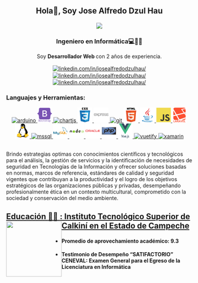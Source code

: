 <h2 align="center">Hola👋, Soy Jose Alfredo Dzul Hau</h2>

  <p align="center" width="300" dir="auto">
    <a target="_blank" rel="noopener noreferrer" >
       <img align="center" width="200" src="https://user-images.githubusercontent.com/70233261/150722910-3c8e82e7-e35c-43b4-a96f-08e2d1246c88.png" style="max-width: 100%;">
       <h3 align="center">Ingeniero en Informática💻👨‍💻</h3>
    </a>
 </p>
 
 <p align="center" dir="auto">
  <font style="vertical-align: inherit;">
    <font style="vertical-align: inherit;">Soy </font>
  </font>
  <strong>
    <font style="vertical-align: inherit;">
      <font style="vertical-align: inherit;">Desarrollador Web</font>
    </font>
 </strong>
 <font style="vertical-align: inherit;">
    <font style="vertical-align: inherit;"> con 2 años de experiencia. </font>
   
   <p align="center" dir="auto">
     <a href="https://linkedin.com/in/linkedin.com/in/josealfredodzulhau/" rel="nofollow">
       <img align="center" src="https://cdn-icons-png.flaticon.com/512/174/174857.png" alt="linkedin.com/in/josealfredodzulhau/" height="30" width="30" />
    </a>
     <a href="https://linkedin.com/in/linkedin.com/in/josealfredodzulhau/" rel="nofollow">
       <img align="center" src="https://icones.pro/wp-content/uploads/2021/06/icone-github-bleu.png" alt="linkedin.com/in/josealfredodzulhau/" height="30" width="30" />
    </a>
     <a href="https://linkedin.com/in/linkedin.com/in/josealfredodzulhau/" rel="nofollow">
       <img align="center" src="https://www.fmvidasantafe.com.ar/wp-content/uploads/2019/05/youtube-logo-png-transparent.png" alt="linkedin.com/in/josealfredodzulhau/" height="30" width="30" />
    </a>
  </p>
   
<div>
   <h3 align="left">Languajes y Herramientas:</h3>
    <p align="center"> <a href="https://www.arduino.cc/" target="_blank" rel="noreferrer"> <img src="https://cdn.worldvectorlogo.com/logos/arduino-1.svg" alt="arduino" width="40" height="40"/> </a> <a href="https://getbootstrap.com" target="_blank" rel="noreferrer"> <img src="https://raw.githubusercontent.com/devicons/devicon/master/icons/bootstrap/bootstrap-plain-wordmark.svg" alt="bootstrap" width="40" height="40"/> </a> <a href="https://www.chartjs.org" target="_blank" rel="noreferrer"> <img src="https://www.chartjs.org/media/logo-title.svg" alt="chartjs" width="40" height="40"/> </a> <a href="https://www.w3schools.com/css/" target="_blank" rel="noreferrer"> <img src="https://raw.githubusercontent.com/devicons/devicon/master/icons/css3/css3-original-wordmark.svg" alt="css3" width="40" height="40"/> </a> <a href="https://expressjs.com" target="_blank" rel="noreferrer"> <img src="https://raw.githubusercontent.com/devicons/devicon/master/icons/express/express-original-wordmark.svg" alt="express" width="40" height="40"/> </a> <a href="https://git-scm.com/" target="_blank" rel="noreferrer"> <img src="https://www.vectorlogo.zone/logos/git-scm/git-scm-icon.svg" alt="git" width="40" height="40"/> </a> <a href="https://www.w3.org/html/" target="_blank" rel="noreferrer"> <img src="https://raw.githubusercontent.com/devicons/devicon/master/icons/html5/html5-original-wordmark.svg" alt="html5" width="40" height="40"/> </a> <a href="https://www.java.com" target="_blank" rel="noreferrer"> <img src="https://raw.githubusercontent.com/devicons/devicon/master/icons/java/java-original.svg" alt="java" width="40" height="40"/> </a> <a href="https://developer.mozilla.org/en-US/docs/Web/JavaScript" target="_blank" rel="noreferrer"> <img src="https://raw.githubusercontent.com/devicons/devicon/master/icons/javascript/javascript-original.svg" alt="javascript" width="40" height="40"/> </a> <a href="https://laravel.com/" target="_blank" rel="noreferrer"> <img src="https://raw.githubusercontent.com/devicons/devicon/master/icons/laravel/laravel-plain-wordmark.svg" alt="laravel" width="40" height="40"/> </a> <a href="https://www.linux.org/" target="_blank" rel="noreferrer"> <img src="https://raw.githubusercontent.com/devicons/devicon/master/icons/linux/linux-original.svg" alt="linux" width="40" height="40"/> </a> <a href="https://www.microsoft.com/en-us/sql-server" target="_blank" rel="noreferrer"> <img src="https://www.svgrepo.com/show/303229/microsoft-sql-server-logo.svg" alt="mssql" width="40" height="40"/> </a> <a href="https://www.mysql.com/" target="_blank" rel="noreferrer"> <img src="https://raw.githubusercontent.com/devicons/devicon/master/icons/mysql/mysql-original-wordmark.svg" alt="mysql" width="40" height="40"/> </a> <a href="https://nodejs.org" target="_blank" rel="noreferrer"> <img src="https://raw.githubusercontent.com/devicons/devicon/master/icons/nodejs/nodejs-original-wordmark.svg" alt="nodejs" width="40" height="40"/> </a> <a href="https://www.oracle.com/" target="_blank" rel="noreferrer"> <img src="https://raw.githubusercontent.com/devicons/devicon/master/icons/oracle/oracle-original.svg" alt="oracle" width="40" height="40"/> </a> <a href="https://www.php.net" target="_blank" rel="noreferrer"> <img src="https://raw.githubusercontent.com/devicons/devicon/master/icons/php/php-original.svg" alt="php" width="40" height="40"/> </a> <a href="https://vuejs.org/" target="_blank" rel="noreferrer"> <img src="https://raw.githubusercontent.com/devicons/devicon/master/icons/vuejs/vuejs-original-wordmark.svg" alt="vuejs" width="40" height="40"/> </a> <a href="https://vuetifyjs.com/en/" target="_blank" rel="noreferrer"> <img src="https://bestofjs.org/logos/vuetify.svg" alt="vuetify" width="40" height="40"/> </a> <a href="https://dotnet.microsoft.com/apps/xamarin" target="_blank" rel="noreferrer"> <img src="https://raw.githubusercontent.com/detain/svg-logos/780f25886640cef088af994181646db2f6b1a3f8/svg/xamarin.svg" alt="xamarin" width="40" height="40"/> </a> </p>
</div>
 </font>
  <BR>
 <font style="vertical-align: inherit;"> Brindo estrategias optimas con conocimientos científicos y tecnológicos para el análisis, la gestión de servicios y la identificación de     necesidades de seguridad en Tecnologías de la Información y ofrecer soluciones basadas en normas, marcos de referencia, estándares de calidad y seguridad vigentes que           contribuyan a la productividad y el logro de los objetivos estratégicos de las organizaciones públicas y privadas, desempeñando profesionalmente ética en un contexto             multicultural, comprometido con la sociedad y conservación del medio ambiente.
  </font>

  <h2 dir="auto">
        <a id="user-content-find-me-around-the-web--" class="anchor" aria-hidden="true" href="#find-me-around-the-web--">
                <font style="vertical-align: inherit;">
                  <font style="vertical-align: inherit;">Educación </font>
                </font>
            <g-emoji class="g-emoji" alias="earth_americas" fallback-src="https://github.githubassets.com/images/icons/emoji/unicode/1f30e.png">
                <font style="vertical-align: inherit;">
                    <font style="vertical-align: inherit;">👨‍🎓 
                    </font> 
                </font>
            </g-emoji>
            <font style="vertical-align: inherit;">
                <font style="vertical-align: inherit;">: Instituto Tecnológico Superior de Calkiní en el Estado de Campeche
                </font>
            </fond>
            <a href="https://github.com/sponsors/M0nica">
              <img align="left" width="150" height="150" src="https://user-images.githubusercontent.com/70233261/150725766-4aaf5fe2-da18-4181-80d8-20ffa2e87aab.svg" style="max-                width: 100%;">
        </a>
  </h2>
  <ul dir="auto"> 
    <li>
      <font style="vertical-align: inherit;">
        <font style="vertical-align: inherit;"><h4>Promedio de aprovechamiento académico: 9.3</h4> </font>
      </font>
    </li>
    <li>
      <font style="vertical-align: inherit;">
        <font style="vertical-align: inherit;"><h4>Testimonio de Desempeño “SATIFACTORIO” CENEVAL: Examen General para el Egreso de la Licenciatura en Informática</h4> </font>
      </font>
    </li>
 </ul>
<div>




    
    
<!--
**JAlfredoDzulHau/JAlfredoDzulHau** is a ✨ _special_ ✨ repository because its `README.md` (this file) appears on your GitHub profile.

Here are some ideas to get you started:

- 🔭 I’m currently working on ...
- 🌱 I’m currently learning ...
- 👯 I’m looking to collaborate on ...
- 🤔 I’m looking for help with ...
- 💬 Ask me about ...
- 📫 How to reach me: ...
- 😄 Pronouns: ...
- ⚡ Fun fact: ...
-->

